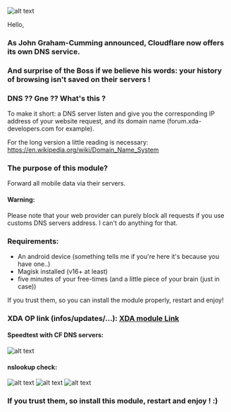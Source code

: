![alt text](https://image.ibb.co/e6OwXH/cloudflare.jpg "Logo CloudFareDNS4Magisk")

Hello,


### As John Graham-Cumming announced, Cloudflare now offers its own DNS service.
### And surprise of the Boss if we believe his words: your history of browsing isn't saved on their servers !

### DNS ?? Gne ?? What's this ?

To make it short: a DNS server listen and give you the corresponding IP address of your website request, and its domain name (forum.xda-developers.com for example).

For the long version a little reading is necessary: https://en.wikipedia.org/wiki/Domain_Name_System

### The purpose of this module?
Forward all mobile data via their servers.


#### Warning:

Please note that your web provider can purely block all requests if you use customs DNS servers address. I can't do anything for that.

### Requirements:
- An android device (something tells me if you're here it's because you have one..)
- Magisk installed (v16+ at least)
- five minutes of your free-times (and a little piece of your brain (just in case))



If you trust them, so you can install the module properly, restart and enjoy! 


### XDA OP link (infos/updates/...): [XDA module Link](https://forum.xda-developers.com/apps/magisk/module-cloudfaredns4magisk-t3772375/)


#### Speedtest with CF DNS servers:

![alt text](https://image.ibb.co/mkEg1c/Screenshot_20180404_161654.png "speedtestscr1")


#### nslookup check:

![alt text](https://image.ibb.co/eLGTgc/Screenshot_20180404_161711.png "speedtestscr2")
![alt text](https://image.ibb.co/cmpdWc/Screenshot_20180404_191656.png "speedtestscr3")
![alt text](https://image.ibb.co/eXPUBc/Screenshot_20180407_202353.png "speedtestscr4")

### If you trust them, so install this module, restart and enjoy ! :)
